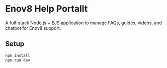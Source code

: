 # Enov8 Help Portallt

A full-stack Node.js + EJS application to manage FAQs, guides, videos, and chatbot for Enov8 support.

## Setup

```bash
npm install
npm run dev
